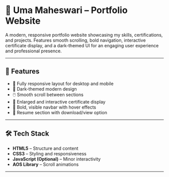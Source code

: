 
# 💼 Uma Maheswari – Portfolio Website

A modern, responsive portfolio website showcasing my skills, certifications, and projects. Features smooth scrolling, bold navigation, interactive certificate display, and a dark-themed UI for an engaging user experience and professional presence.

---



## 🚀 Features

- 🎯 Fully responsive layout for desktop and mobile
- 🌌 Dark-themed modern design
- 🖱️ Smooth scroll between sections
- 📂 Enlarged and interactive certificate display
- 🧭 Bold, visible navbar with hover effects
- 📄 Resume section with download/view option

---

## 🛠️ Tech Stack

- **HTML5** – Structure and content
- **CSS3** – Styling and responsiveness
- **JavaScript (Optional)** – Minor interactivity
- **AOS Library** – Scroll animations

---


